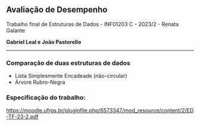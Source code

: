 ## Avaliação de Desempenho
Trabalho final de Estruturas de Dados - INF01203 C – 2023/2 - Renata Galante

**Gabriel Leal e João Pastorello**

___
### Comparação de duas estruturas de dados
* Lista Simplesmente Encadeade (não-circular)
* Árvore Rubro-Negra

### Especificação do trabalho:
https://moodle.ufrgs.br/pluginfile.php/6573347/mod_resource/content/2/ED-TF-23-2.pdf
